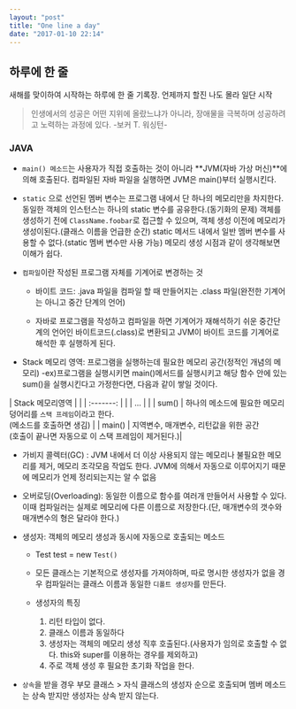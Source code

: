 ```yaml
---
layout: "post"
title: "One line a day"
date: "2017-01-10 22:14"
---
```


## 하루에 한 줄

새해를 맞이하여 시작하는 하루에 한 줄 기록장. 언제까지 할진 나도 몰라 일단 시작

> 인생에서의 성공은 어떤 지위에 올랐느냐가 아니라, 장애물을 극복하며 성공하려고 노력하는 과정에 있다. -보커 T. 워싱턴-

### JAVA
- `main() 메소드`는 사용자가 직접 호출하는 것이 아니라 **JVM(자바 가상 머신)**에 의해 호출된다. 컴파일된 자바 파일을 실행하면 JVM은 main()부터 실행시킨다.

- `static` 으로 선언된  멤버 변수는 프로그램 내에서 단 하나의 메모리만을 차지한다. 동일한 객체의 인스턴스는 하나의 static 변수를 공유한다.(동기화의 문제) 객체를 생성하기 전에 `ClassName.foobar`로 접근할 수 있으며, 객체 생성 이전에 메모리가 생성이된다.(클래스 이름을 언급한 순간) static 메서드 내에서 일반 멤버 변수를 사용할 수 없다.(static 멤버 변수만 사용 가능) 메모리 생성 시점과 같이 생각해보면 이해가 쉽다.

- `컴파일`이란 작성된 프로그램 자체를 기계어로 변경하는 것
  - 바이트 코드: .java 파일을 컴파일 할 때 만들어지는 .class 파일(완전한 기계어는 아니고 중간 단계의 언어)

  - 자바로 프로그램을 작성하고 컴파일을 하면 기계어가 재해석하기 쉬운 중간단계의 언어인 바이트코드(.class)로 변환되고 JVM이 바이트 코드를 기계어로 해석한 후 실행하게 된다.


- Stack 메모리 영역: 프로그램을 실행하는데 필요한 메모리 공간(정적인 개념의 메모리)
  -ex)프로그램을 실행시키면 main()메서드를 실행시키고 해당 함수 안에 있는 sum()을 실행시킨다고 가정한다면, 다음과 같이 쌓일 것이다.

| Stack 메모리영역   | |
| :-------:        | |
|  ...             | |
| sum()            | 하나의 메소드에 필요한 메모리 덩어리를 `스택 프레임`이라고 한다.<br />(메소드를 호출하면 생김) |
| main()           | 지역변수, 매개변수, 리턴값을 위한 공간 <br />(호출이 끝나면 자동으로 이 스택 프레임이 제거된다.)|

- 가비지 콜렉터(GC) : JVM 내에서 더 이상 사용되지 않는 메모리나 불필요한 메모리를 제거, 메모리 조각모음 작업도 한다. JVM에 의해서 자동으로 이루어지기 때문에 메모리가 언제 정리되는지는 알 수 없음

- 오버로딩(Overloading): 동일한 이름으로 함수를 여러개 만들어서 사용할 수 있다. 이때 컴파일러는 실제로 메모리에 다른 이름으로 저장한다.(단, 매개변수의 갯수와 매개변수의 형은 달라야 한다.)

- 생성자: 객체의 메모리 생성과 동시에 자동으로 호출되는 메소드
  - Test test = new `Test()`

  - 모든 클래스는 기본적으로 생성자를 가져야하며, 따로 명시한 생성자가 없을 경우 컴파일러는 클래스 이름과 동일한 `디폴트 생성자`를 만든다.

  - 생성자의 특징
    1. 리턴 타입이 없다.
    2. 클래스 이름과 동일하다
    3. 생성자는 객체의 메모리 생성 직후 호출된다.(사용자가 임의로 호출할 수 없다. this와 super를 이용하는 경우를 제외하고)
    4. 주로 객체 생성 후 필요한 초기화 작업을 한다.

- `상속`을 받을 경우 부모 클래스 > 자식 클래스의 생성자 순으로 호출되며 멤버 메소드는 상속 받지만 생성자는 상속 받지 않는다.
